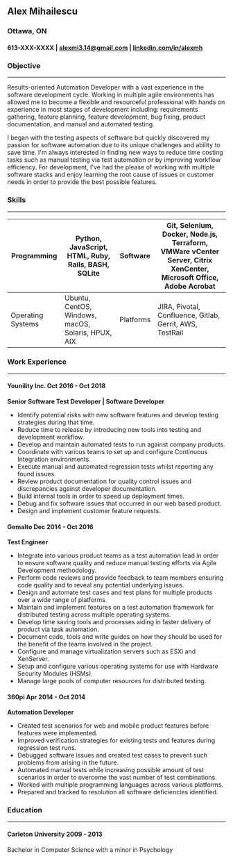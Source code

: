 ## Alex Mihailescu

### Ottawa, ON

#### 613-XXX-XXXX \| alexmi3.14@gmail.com \| [linkedin.com/in/alexmh](https://linkedin.com/in/alexmh)

### Objective
___

Results-oriented Automation Developer with a vast experience in the software development cycle. 
Working in multiple agile environments has allowed me to become a flexible and resourceful professional with hands on experience in most stages of development including: requirements gathering, feature planning, feature development, bug fixing, product documentation, and manual and automated testing.

I began with the testing aspects of software but quickly discovered my passion for software automation due to its unique challenges and ability to save time.
I'm always interested in finding new ways to reduce time costing tasks such as manual testing via test automation or by improving workflow efficiency.
For development, I've had the please of working with multiple software stacks and enjoy learning the root cause of issues or customer needs in order to provide the best possible features. 


### Skills
___

| Programming | Python, JavaScript, HTML, Ruby, Rails, BASH, SQLite | Software | Git, Selenium, Docker, Node.js, Terraform, VMWare vCenter Server, Citrix XenCenter, Microsoft Office, Adobe Acrobat |
|-------------------|-----------------------------------------------------|-----------|---------------------------------------------------------------------------------------------------------------------|
| Operating Systems | Ubuntu, CentOS, Windows, macOS, Solaris, HPUX, AIX | Platforms | JIRA, Pivotal, Confluence, Gitlab, Gerrit, AWS, TestRail |
### Work Experience
___

#### __Younility Inc.__                                                                                              Oct 2016 - Oct 2018
**Senior Software Test Developer \| Software Developer**
- Identify potential risks with new software features and develop testing strategies during that time.
- Reduce time to release by introducing new tools into testing and development workflow.
- Develop and maintain automated tests to run against company products.
- Coordinate with various teams to set up and configure Continuous Integration environments.
- Execute manual and automated regression tests whilst reporting any found issues.
- Review product documentation for quality control issues and discrepancies against developer documentation.
- Build internal tools in order to speed up deployment times.
- Debug and fix software issues that occurred in our web based product.
- Design and implement customer feature requests.

#### __Gemalto__                                                                                                     Dec 2014 - Oct 2016
**Test Engineer**
- Integrate into various product teams as a test automation lead in order to ensure software quality and reduce manual testing efforts via Agile Development methodology.
- Perform code reviews and provide feedback to team members ensuring code quality and to reveal any potential underlying issues.
- Design and automate test cases and test plans for multiple products over a wide range of platforms.
- Maintain and implement features on a test automation framework for distributed testing across multiple operating systems.
- Develop time saving tools and processes aiding in faster delivery of product via task automation.
- Document code, tools and write guides on how they should be used for the benefit of the teams involved in the project.
- Configure and manage virtualization servers such as ESXi and XenServer.
- Setup and configure various operating systems for use with Hardware Security Modules (HSMs).
- Manage large pools of computer resources for distributed testing.

#### __360pi__                                                                                                       Apr 2014 - Oct 2014
**Automation Developer**
- Created test scenarios for web and mobile product features before features were implemented.
- Improved verification strategies for existing tests and features during regression test runs.
- Debugged software issues and created test cases to prevent such problems from arising in the future.
- Automated manual tests while increasing possible amount of test scenarios in order to overcome the vast number of test combinations.
- Worked with multiple programming languages across various platforms.
- Prepared and tracked to resolution all software deficiencies identified.

### Education
___
#### Carleton University                                                                                                    2009 - 2013

Bachelor in Computer Science with a minor in Psychology
